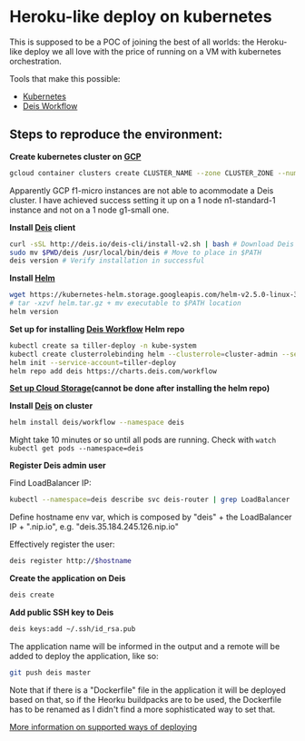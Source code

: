 # Heroku-like deploy on kubernetes

This is supposed to be a POC of joining the best of all worlds: the Heroku-like deploy we all love with the price of running on a VM with kubernetes orchestration.

Tools that make this possible:
- [Kubernetes](https://github.com/kubernetes/kubernetes)
- [Deis Workflow](https://github.com/deis/workflow)

## Steps to reproduce the environment:

**Create kubernetes cluster on [GCP](https://cloud.google.com/)**
``` bash
gcloud container clusters create CLUSTER_NAME --zone CLUSTER_ZONE --num-nodes=3 --machine-type=n1-standard-1
```
Apparently GCP f1-micro instances are not able to acommodate a Deis cluster. I have achieved success setting it up on a 1 node n1-standard-1 instance and not on a 1 node g1-small one.

**Install [Deis](https://github.com/deis/workflow) client**
``` bash
curl -sSL http://deis.io/deis-cli/install-v2.sh | bash # Download Deis
sudo mv $PWD/deis /usr/local/bin/deis # Move to place in $PATH
deis version # Verify installation in successful
```

**Install [Helm](https://github.com/kubernetes/helm)**
``` bash
wget https://kubernetes-helm.storage.googleapis.com/helm-v2.5.0-linux-386.tar.gz -O helm.tar.gz
# tar -xzvf helm.tar.gz + mv executable to $PATH location
helm version
```

**Set up for installing [Deis Workflow](https://deis.com/docs/workflow/) Helm repo**
``` bash
kubectl create sa tiller-deploy -n kube-system
kubectl create clusterrolebinding helm --clusterrole=cluster-admin --serviceaccount=kube-system:tiller-deploy
helm init --service-account=tiller-deploy
helm repo add deis https://charts.deis.com/workflow
```

**[Set up Cloud Storage](https://deis.com/docs/workflow/installing-workflow/configuring-object-storage/)(cannot be done after installing the helm repo)**

**Install [Deis](https://deis.com/docs/workflow/) on cluster**
``` bash
helm install deis/workflow --namespace deis
```
Might take 10 minutes or so until all pods are running. Check with ```watch kubectl get pods --namespace=deis```

**Register Deis admin user**

Find LoadBalancer IP:
``` bash
kubectl --namespace=deis describe svc deis-router | grep LoadBalancer
```
Define hostname env var, which is composed by "deis" + the LoadBalancer IP + ".nip.io", e.g. "deis.35.184.245.126.nip.io"

Effectively register the user:
``` bash
deis register http://$hostname
```
**Create the application on Deis**
``` bash
deis create
```
**Add public SSH key to Deis**
``` bash
deis keys:add ~/.ssh/id_rsa.pub
```
The application name will be informed in the output and a remote will be added to deploy the application, like so:
``` bash
git push deis master
```
Note that if there is a "Dockerfile" file in the application it will be deployed based on that, so if the Heorku buildpacks are to be used, the Dockerfile has to be renamed as I didn't find a more sophisticated way to set that.

[More information on supported ways of deploying](https://deis.com/docs/workflow/applications/deploying-apps/)
